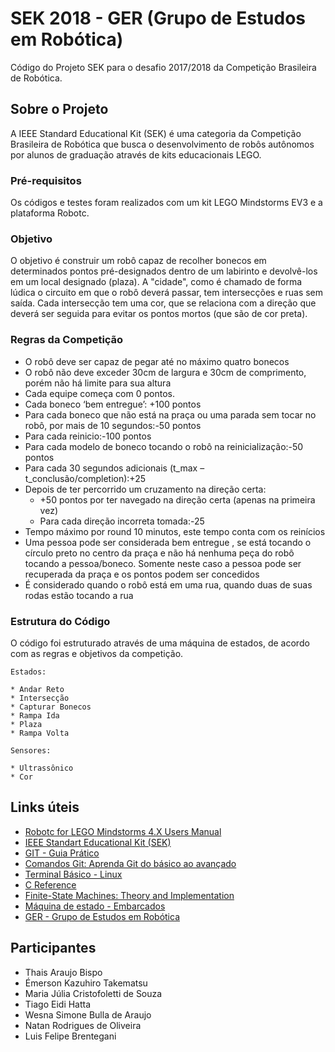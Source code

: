 # SEK 2018 - GER (Grupo de Estudos em Robótica)

Código do Projeto SEK para o desafio 2017/2018 da Competição Brasileira de Robótica.

## Sobre o Projeto

A IEEE Standard Educational Kit (SEK) é uma categoria da Competição Brasileira de Robótica que busca o desenvolvimento de robôs autônomos por alunos de graduação através de kits educacionais LEGO.

### Pré-requisitos

Os códigos e testes foram realizados com um kit LEGO Mindstorms EV3 e a plataforma Robotc.

### Objetivo

O objetivo é construir um robô capaz de recolher bonecos em determinados pontos pré-designados dentro de um labirinto e devolvê-los em um local designado (plaza).
A "cidade", como é chamado de forma lúdica o circuito em que o robô deverá passar, tem intersecções e ruas sem saída. Cada intersecção tem uma cor, que se relaciona com a direção que deverá ser seguida para evitar os pontos mortos (que são de cor preta). 

### Regras da Competição

* O robô deve ser capaz de pegar até no máximo quatro bonecos
* O robô não deve exceder 30cm de largura e 30cm de comprimento, porém não há limite para sua altura
* Cada equipe começa com 0 pontos.
* Cada boneco ‘bem entregue’: +100 pontos
* Para cada boneco que não está na praça ou uma parada sem tocar no robô, por mais de 10
segundos:-50 pontos
* Para cada reinicio:-100 pontos
* Para cada modelo de boneco tocando o robô na reinicialização:-50 pontos
* Para cada 30 segundos adicionais (t_max – t_conclusão/completion):+25
* Depois de ter percorrido um cruzamento na direção certa:
    * +50 pontos por ter navegado na direção certa (apenas na primeira vez)
    * Para cada direção incorreta tomada:-25
* Tempo máximo por round 10 minutos, este tempo conta com os reinícios
* Uma pessoa pode ser considerada bem entregue , se está tocando o círculo preto no centro da praça e não há nenhuma peça do robô tocando a pessoa/boneco. Somente neste caso a pessoa pode ser recuperada da praça e os pontos podem ser concedidos
* É considerado quando o robô está em uma rua, quando duas de suas rodas estão tocando a rua

### Estrutura do Código

O código foi estruturado através de uma máquina de estados, de acordo com as regras e objetivos da competição.

```
Estados:

* Andar Reto
* Intersecção
* Capturar Bonecos
* Rampa Ida
* Plaza
* Rampa Volta

Sensores:

* Ultrassônico 
* Cor 

```

## Links úteis

* [Robotc for LEGO Mindstorms 4.X Users Manual](http://help.robotc.net/WebHelpMindstorms/index.htm)
* [IEEE Standart Educational Kit (SEK)](http://www.cbrobotica.org/?page_id=64&amp;lang=pt)
* [GIT - Guia Prático](http://rogerdudler.github.io/git-guide/index.pt_BR.html)
* [Comandos Git: Aprenda Git do básico ao avançado](http://comandosgit.github.io/)
* [Terminal Básico - Linux](https://www.linux.ime.usp.br/~lucasmmg/livecd/documentacao/documentos/terminal/Terminal_basico.html)
* [C Reference](http://www.cplusplus.com/reference/)
* [Finite-State Machines: Theory and Implementation](https://gamedevelopment.tutsplus.com/tutorials/finite-state-machines-theory-and-implementation--gamedev-11867)
* [Máquina de estado - Embarcados](https://www.embarcados.com.br/maquina-de-estado/)
* [GER - Grupo de Estudos em Robótica](http://www.gerunicamp.com.br/)

## Participantes
* Thais Araujo Bispo
* Émerson Kazuhiro Takematsu 
* Maria Júlia Cristofoletti de Souza
* Tiago Eidi Hatta
* Wesna Simone Bulla de Araujo
* Natan Rodrigues de Oliveira
* Luis Felipe Brentegani

